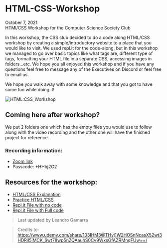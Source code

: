 # HTML-CSS-Workshop
<p> October 7, 2021 <br>
HTMl/CSS Workshop for the Computer Science Society Club </p>

In this workshop, the CSS club decided to do a code along HTML/CSS workshop by creating a simple/introductory website to a place that you would like to visit. 
We used repl.it for the code-along, but in this workshop we managed to go over basic topics like what tags are, different type of tags, formatting your HTML file in a separate CSS, accessing images in folders...etc. We hope you all enjoyed this workshop and if you have any questions feel free to message any of the Executives on Discord or feel free to email us.

We hope you walk away with some knowledge and that you got to have some fun while doing it!

![HTML:CSS_Workshop](https://user-images.githubusercontent.com/33881291/136454837-ebd6d841-073e-4a5d-9427-699dc6f8c896.gif)

## Coming here after workshop?
We put 2 folders one which has the empty files you would use to follow along with the video recording and 
the other one will have the finished project for reference.

### Recording information:
- [Zoom link](https://jjay-cuny.zoom.us/rec/share/-4NUIzweXU8CnZKvK7vGIluz45l6HBGxKIhhD8WAaPAjD6F-7t01vNH_vCCvVGZ3.2ZDRV4eL3Ooo_-uO)
- Passcode: +HHbj2G2 

## Resources for the workshop:
- [HTML/CSS Explanation](https://www.w3schools.com/html/default.asp)
- [Practice HTML/CSS](https://www.codecademy.com/catalog/language/html-css)
- [Repl.it File with no code](https://replit.com/@r0m3c/CSSHTMLCSS#index.html)
- [Repl.it File with Full code](https://replit.com/@r0m3c/ExHTMLCSS#index.html)


> Last updated by Leandro Gamarra

> Credits to: https://www.udemy.com/share/103IHM3@THvj1W2HOSnNcasX52wt3HDRiI5iMCK_6wt78wp5nZQAauhS0Cv9WxsGfAZRMnqFUw==/ 

